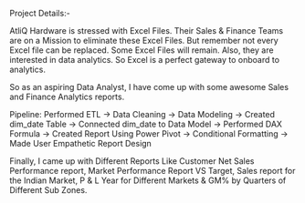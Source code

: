 Project Details:-

AtliQ Hardware is stressed with Excel Files. Their Sales & Finance Teams are on a Mission to eliminate these Excel Files. But remember not every Excel file can be replaced. Some Excel Files will remain. Also, they are interested in data analytics. So Excel is a perfect gateway to onboard to analytics.

So as an aspiring Data Analyst, I have come up with some awesome Sales and Finance Analytics reports.

Pipeline: Performed ETL -> Data Cleaning -> Data Modeling -> Created dim_date Table -> Connected dim_date to Data Model -> Performed DAX Formula -> Created Report Using Power Pivot -> Conditional Formatting -> Made User Empathetic Report Design

Finally, I came up with Different Reports Like Customer Net Sales Performance report, Market Performance Report VS Target, Sales report for the Indian Market, P & L Year for Different Markets & GM% by Quarters of Different Sub Zones.
